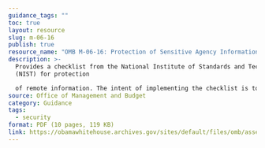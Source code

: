 ```yaml
---
guidance_tags: ""
toc: true
layout: resource
slug: m-06-16
publish: true
resource_name: "OMB M-06-16: Protection of Sensitive Agency Information"
description: >-
  Provides a checklist from the National Institute of Standards and Technology
  (NIST) for protection

  of remote information. The intent of implementing the checklist is to compensate for the lack of physical security controls when information is removed from, or accessed from outside the agency location. Dated June 23, 2006. 
source: Office of Management and Budget
category: Guidance
tags:
  - security
format: PDF (10 pages, 119 KB)
link: https://obamawhitehouse.archives.gov/sites/default/files/omb/assets/omb/memoranda/fy2006/m06-16.pdf
---
```

